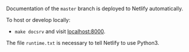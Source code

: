 Documentation of the `master` branch is deployed to Netlify automatically.

To host or develop locally:

- `make docsrv` and visit [localhost:8000](http://localhost:8000).

The file `runtime.txt` is necessary to tell Netlify to use Python3.
